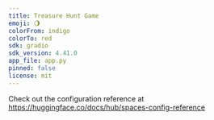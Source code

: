 ```yaml
---
title: Treasure Hunt Game
emoji: 🌖
colorFrom: indigo
colorTo: red
sdk: gradio
sdk_version: 4.41.0
app_file: app.py
pinned: false
license: mit
---
```


Check out the configuration reference at https://huggingface.co/docs/hub/spaces-config-reference
